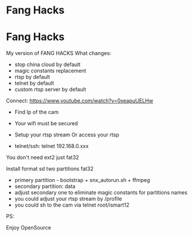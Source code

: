 # Fang Hacks
# Fang Hacks
My version of FANG HACKS
What changes:
* stop china cloud by default
* magic constants replacement
* rtsp by default 
* telnet by default
* custom rtsp server by default

Connect:
https://www.youtube.com/watch?v=0xeapuUELHw
* Find Ip of the cam
* Your wifi must be secured
* Setup your rtsp stream
Or
access your rtsp
  
* telnet/ssh: 
telnet 192.168.0.xxx

You don't need ext2
just fat32

Install
format sd two partitions fat32
* primery partition  - bootstrap + snx_autorun.sh + ffmpeg
* secondary partition: data
* adjust secondary one to eliminate magic constants for partitions names
* you could adjust your rtsp stream by /profile
* you could sh to the cam via telnet root/ismart12

PS: 

Enjoy OpenSource
